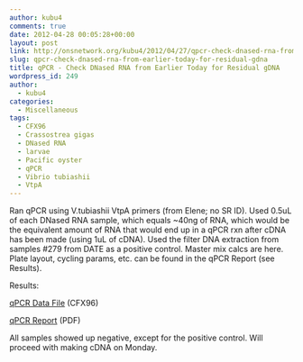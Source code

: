 ```yaml
---
author: kubu4
comments: true
date: 2012-04-28 00:05:28+00:00
layout: post
link: http://onsnetwork.org/kubu4/2012/04/27/qpcr-check-dnased-rna-from-earlier-today-for-residual-gdna/
slug: qpcr-check-dnased-rna-from-earlier-today-for-residual-gdna
title: qPCR - Check DNased RNA from Earlier Today for Residual gDNA
wordpress_id: 249
author:
  - kubu4
categories:
  - Miscellaneous
tags:
  - CFX96
  - Crassostrea gigas
  - DNased RNA
  - larvae
  - Pacific oyster
  - qPCR
  - Vibrio tubiashii
  - VtpA
---
```


Ran qPCR using V.tubiashii VtpA primers (from Elene; no SR ID). Used 0.5uL of each DNased RNA sample, which equals ~40ng of RNA, which would be the equivalent amount of RNA that would end up in a qPCR rxn after cDNA has been made (using 1uL of cDNA). Used the filter DNA extraction from samples #279 from DATE as a positive control. Master mix calcs are here. Plate layout, cycling params, etc. can be found in the qPCR Report (see Results).

Results:

[qPCR Data File](http://eagle.fish.washington.edu/Arabidopsis/qpcr/CFX96/Roberts%20Lab_2012-04-27%2013-31-42_CC009827.pcrd) (CFX96)

[qPCR Report](http://eagle.fish.washington.edu/Arabidopsis/qpcr/CFX96/Roberts%20Lab_2012-04-27%2013-31-42_CC009827.pdf) (PDF)

All samples showed up negative, except for the positive control. Will proceed with making cDNA on Monday.
